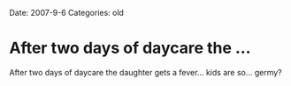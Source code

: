 Date: 2007-9-6
Categories: old

# After two days of daycare the …

After two days of daycare the daughter gets a fever... kids are so... germy?
